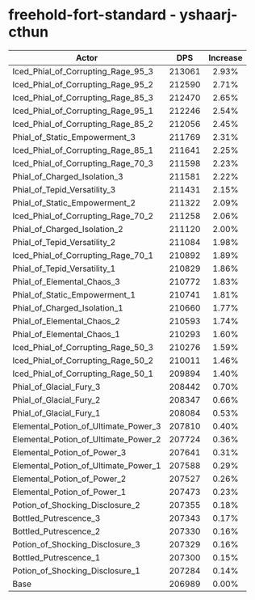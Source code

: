 # freehold-fort-standard - yshaarj-cthun
| Actor | DPS | Increase |
|---|:---:|:---:|
|Iced_Phial_of_Corrupting_Rage_95_3|213061|2.93%|
|Iced_Phial_of_Corrupting_Rage_95_2|212590|2.71%|
|Iced_Phial_of_Corrupting_Rage_85_3|212470|2.65%|
|Iced_Phial_of_Corrupting_Rage_95_1|212246|2.54%|
|Iced_Phial_of_Corrupting_Rage_85_2|212056|2.45%|
|Phial_of_Static_Empowerment_3|211769|2.31%|
|Iced_Phial_of_Corrupting_Rage_85_1|211641|2.25%|
|Iced_Phial_of_Corrupting_Rage_70_3|211598|2.23%|
|Phial_of_Charged_Isolation_3|211581|2.22%|
|Phial_of_Tepid_Versatility_3|211431|2.15%|
|Phial_of_Static_Empowerment_2|211322|2.09%|
|Iced_Phial_of_Corrupting_Rage_70_2|211258|2.06%|
|Phial_of_Charged_Isolation_2|211120|2.00%|
|Phial_of_Tepid_Versatility_2|211084|1.98%|
|Iced_Phial_of_Corrupting_Rage_70_1|210892|1.89%|
|Phial_of_Tepid_Versatility_1|210829|1.86%|
|Phial_of_Elemental_Chaos_3|210772|1.83%|
|Phial_of_Static_Empowerment_1|210741|1.81%|
|Phial_of_Charged_Isolation_1|210660|1.77%|
|Phial_of_Elemental_Chaos_2|210593|1.74%|
|Phial_of_Elemental_Chaos_1|210293|1.60%|
|Iced_Phial_of_Corrupting_Rage_50_3|210276|1.59%|
|Iced_Phial_of_Corrupting_Rage_50_2|210011|1.46%|
|Iced_Phial_of_Corrupting_Rage_50_1|209894|1.40%|
|Phial_of_Glacial_Fury_3|208442|0.70%|
|Phial_of_Glacial_Fury_2|208347|0.66%|
|Phial_of_Glacial_Fury_1|208084|0.53%|
|Elemental_Potion_of_Ultimate_Power_3|207810|0.40%|
|Elemental_Potion_of_Ultimate_Power_2|207724|0.36%|
|Elemental_Potion_of_Power_3|207641|0.31%|
|Elemental_Potion_of_Ultimate_Power_1|207588|0.29%|
|Elemental_Potion_of_Power_2|207527|0.26%|
|Elemental_Potion_of_Power_1|207473|0.23%|
|Potion_of_Shocking_Disclosure_2|207355|0.18%|
|Bottled_Putrescence_3|207343|0.17%|
|Bottled_Putrescence_2|207330|0.16%|
|Potion_of_Shocking_Disclosure_3|207329|0.16%|
|Bottled_Putrescence_1|207300|0.15%|
|Potion_of_Shocking_Disclosure_1|207284|0.14%|
|Base|206989|0.00%|
